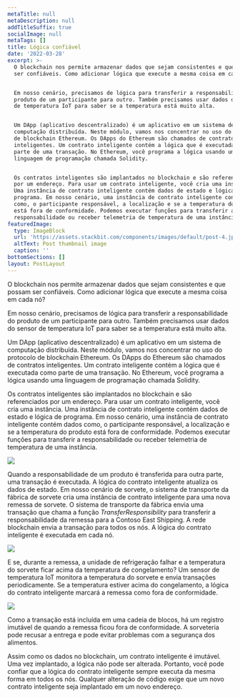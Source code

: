 ```yaml
---
metaTitle: null
metaDescription: null
addTitleSuffix: true
socialImage: null
metaTags: []
title: Lógica confiável
date: '2022-03-28'
excerpt: >-
  O blockchain nos permite armazenar dados que sejam consistentes e que possam
  ser confiáveis. Como adicionar lógica que execute a mesma coisa em cada nó?


  Em nosso cenário, precisamos de lógica para transferir a responsabilidade do
  produto de um participante para outro. Também precisamos usar dados do sensor
  de temperatura IoT para saber se a temperatura está muito alta.


  Um DApp (aplicativo descentralizado) é um aplicativo em um sistema de
  computação distribuída. Neste módulo, vamos nos concentrar no uso do protocolo
  de blockchain Ethereum. Os DApps do Ethereum são chamados de contratos
  inteligentes. Um contrato inteligente contém a lógica que é executada como
  parte de uma transação. No Ethereum, você programa a lógica usando uma
  linguagem de programação chamada Solidity.


  Os contratos inteligentes são implantados no blockchain e são referenciados
  por um endereço. Para usar um contrato inteligente, você cria uma instância.
  Uma instância de contrato inteligente contém dados de estado e lógica de
  programa. Em nosso cenário, uma instância de contrato inteligente contém dados
  como, o participante responsável, a localização e se a temperatura do produto
  está fora de conformidade. Podemos executar funções para transferir a
  responsabilidade ou receber telemetria de temperatura de uma instância.
featuredImage:
  type: ImageBlock
  url: 'https://assets.stackbit.com/components/images/default/post-4.jpeg'
  altText: Post thumbnail image
  caption: ''
bottomSections: []
layout: PostLayout
---
```

O blockchain nos permite armazenar dados que sejam consistentes e que possam ser confiáveis. Como adicionar lógica que execute a mesma coisa em cada nó?

Em nosso cenário, precisamos de lógica para transferir a responsabilidade do produto de um participante para outro. Também precisamos usar dados do sensor de temperatura IoT para saber se a temperatura está muito alta.

Um DApp (aplicativo descentralizado) é um aplicativo em um sistema de computação distribuída. Neste módulo, vamos nos concentrar no uso do protocolo de blockchain Ethereum. Os DApps do Ethereum são chamados de contratos inteligentes. Um contrato inteligente contém a lógica que é executada como parte de uma transação. No Ethereum, você programa a lógica usando uma linguagem de programação chamada Solidity.

Os contratos inteligentes são implantados no blockchain e são referenciados por um endereço. Para usar um contrato inteligente, você cria uma instância. Uma instância de contrato inteligente contém dados de estado e lógica de programa. Em nosso cenário, uma instância de contrato inteligente contém dados como, o participante responsável, a localização e se a temperatura do produto está fora de conformidade. Podemos executar funções para transferir a responsabilidade ou receber telemetria de temperatura de uma instância.

![](https://docs.microsoft.com/pt-br/learn/modules/intro-to-blockchain/media/smart-contract.png)

Quando a responsabilidade de um produto é transferida para outra parte, uma transação é executada. A lógica do contrato inteligente atualiza os dados de estado. Em nosso cenário de sorvete, o sistema de transporte da fábrica de sorvete cria uma instância de contrato inteligente para uma nova remessa de sorvete. O sistema de transporte da fábrica envia uma transação que chama a função *TransferResponsibility* para transferir a responsabilidade da remessa para a Contoso East Shipping. A rede blockchain envia a transação para todos os nós. A lógica do contrato inteligente é executada em cada nó.

![](https://docs.microsoft.com/pt-br/learn/modules/intro-to-blockchain/media/smart-contract-transaction.png)

E se, durante a remessa, a unidade de refrigeração falhar e a temperatura do sorvete ficar acima da temperatura de congelamento? Um sensor de temperatura IoT monitora a temperatura do sorvete e envia transações periodicamente. Se a temperatura estiver acima do congelamento, a lógica do contrato inteligente marcará a remessa como fora de conformidade.

![](https://docs.microsoft.com/pt-br/learn/modules/intro-to-blockchain/media/iot-transaction.png)

Como a transação está incluída em uma cadeia de blocos, há um registro imutável de quando a remessa ficou fora de conformidade. A sorveteria pode recusar a entrega e pode evitar problemas com a segurança dos alimentos.

Assim como os dados no blockchain, um contrato inteligente é imutável. Uma vez implantado, a lógica não pode ser alterada. Portanto, você pode confiar que a lógica do contrato inteligente sempre executa da mesma forma em todos os nós. Qualquer alteração de código exige que um novo contrato inteligente seja implantado em um novo endereço.
